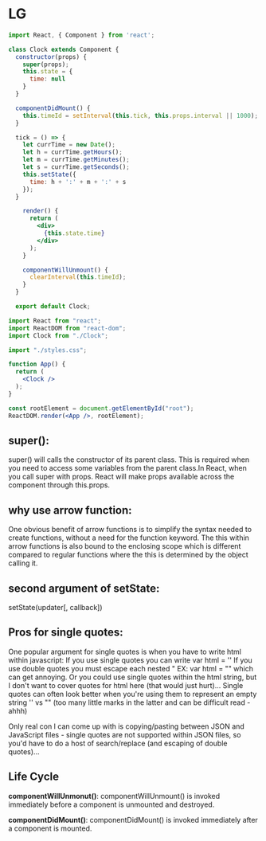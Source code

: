 # LG

```jsx
import React, { Component } from 'react';

class Clock extends Component {
  constructor(props) {
    super(props);
    this.state = {
      time: null
    }
  }

  componentDidMount() {
    this.timeId = setInterval(this.tick, this.props.interval || 1000);
  }

  tick = () => {
    let currTime = new Date();
    let h = currTime.getHours();
    let m = currTime.getMinutes();
    let s = currTime.getSeconds();
    this.setState({
      time: h + ':' + m + ':' + s
    });
  }

    render() {
      return (
        <div>
          {this.state.time}
        </div>
      );
    }

    componentWillUnmount() {
      clearInterval(this.timeId);
    }
  }

  export default Clock;

```

```jsx
import React from "react";
import ReactDOM from "react-dom";
import Clock from "./Clock";

import "./styles.css";

function App() {
  return (
    <Clock />
  );
}

const rootElement = document.getElementById("root");
ReactDOM.render(<App />, rootElement);

```

## **super\(\):** 

 super\(\) will calls the constructor of its parent class. This is required when you need to access some variables from the parent class.In React, when you call super with props. React will make props available across the component through this.props. 

## **why use arrow function**:

One obvious benefit of arrow functions is to simplify the syntax needed to create functions, without a need for the function keyword. The this within arrow functions is also bound to the enclosing scope which is different compared to regular functions where the this is determined by the object calling it.

## second argument of setState:

setState\(updater\[, callback\]\)

## Pros for single quotes: 

One popular argument for single quotes is when you have to write html within javascript: If you use single quotes you can write var html = '' If you use double quotes you must escape each nested " EX: var html = "" which can get annoying. Or you could use single quotes within the html string, but I don't want to cover quotes for html here \(that would just hurt\)... Single quotes can often look better when you're using them to represent an empty string '' vs "" \(too many little marks in the latter and can be difficult read - ahhh\)

Only real con I can come up with is copying/pasting between JSON and JavaScript files - single quotes are not supported within JSON files, so you'd have to do a host of search/replace \(and escaping of double quotes\)...

## Life Cycle

**componentWillUnmonut\(\)**: componentWillUnmount\(\) is invoked immediately before a component is unmounted and destroyed.

**componentDidMount\(\)**: componentDidMount\(\) is invoked immediately after a component is mounted.

